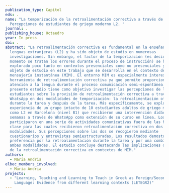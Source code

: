 ```yaml
---
publication_type: Capitol
eds: .
name: "La temporización de la retroalimentación correctiva a través de WhatsApp:
  Percepciones de estudiantes de griego moderno L2. "
journal: .
publishing_house: Octaedro
year: In press
doi: .
abstract: "La retroalimentación correctiva es fundamental en la enseñanza de
  lenguas extranjeras (L2) y ha sido objeto de estudio en numerosas
  investigaciones. Sin embargo, el factor de la temporización (es decir, en qué
  momento se tratan los errores durante el proceso de instrucción) se ha
  explorado poco tanto en contextos presenciales como no presenciales y será el
  objeto de estudio en este trabajo que se desarrolla en el contexto de la
  mensajería instantánea (MIM). El entorno MIM es especialmente interesante como
  herramienta de retroalimentación correctiva ya que permite proporcionar
  atención a la lengua durante el proceso comunicación semi-espontánea. El
  presente estudio tiene como objetivo investigar las percepciones de los
  estudiantes sobre la provisión de retroalimentación correctiva a través de
  WhatsApp en dos modalidades de temporización: la retroalimentación ofrecida
  durante la tarea y después de la tarea. Más específicamente, se explora la
  experiencia de un grupo intacto de 10 estudiantes adultos de griego moderno
  como L2 en Barcelona (nivel B1) que recibieron una intervención didáctica de 4
  semanas a través de WhatsApp como extensión de su curso en línea. Los alumnos
  participaron en una serie de actividades comunicativas fuera de las horas de
  clase para las cuales recibieron retroalimentación correctiva en dos
  modalidades. Sus percepciones sobre las dos se recogieron mediante
  cuestionarios y entrevistas semiestructuradas. Los resultados demostraron una
  preferencia por la retroalimentación durante la tarea y por una combinación de
  ambas modalidades. El estudio concluye destacando las implicaciones didácticas
  de la retroalimentación correctiva en contextos de MIM."
authors:
  - Maria Andria
elbec_members_involved:
  - Maria Andria
projects:
  - "Learning, Teaching and Learning to Teach in Greek as Foreign/Second
    Language: Evidence from different learning contexts (LETEGR2)"
---
```

